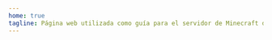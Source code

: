 ```yaml
---
home: true
tagline: Página web utilizada como guía para el servidor de Minecraft de AoiiMipMC
---
```

